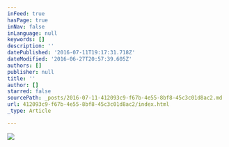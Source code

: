 ```yaml
---
inFeed: true
hasPage: true
inNav: false
inLanguage: null
keywords: []
description: ''
datePublished: '2016-07-11T19:17:31.718Z'
dateModified: '2016-06-27T20:57:39.605Z'
authors: []
publisher: null
title: ''
author: []
starred: false
sourcePath: _posts/2016-07-11-412093c9-f67b-4e55-8bf8-45c3c01d8ac2.md
url: 412093c9-f67b-4e55-8bf8-45c3c01d8ac2/index.html
_type: Article

---
```

![](https://the-grid-user-content.s3-us-west-2.amazonaws.com/30e3c008-07da-420e-9854-a5496f3422e5.jpg)